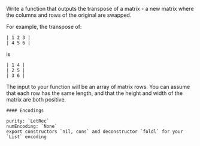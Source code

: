 Write a function that outputs the transpose of a matrix - a new matrix
where the columns and rows of the original are swapped.

For example, the transpose of:
  
    | 1 2 3 |
    | 4 5 6 |

is

    | 1 4 |
    | 2 5 |
    | 3 6 |

The input to your function will be an array of matrix rows. You can
assume that each row has the same length, and that the height and
width of the matrix are both positive.

~~~if:lambdacalc
#### Encodings

purity: `LetRec`  
numEncoding: `None`  
export constructors `nil, cons` and deconstructor `foldl` for your `List` encoding  
~~~
